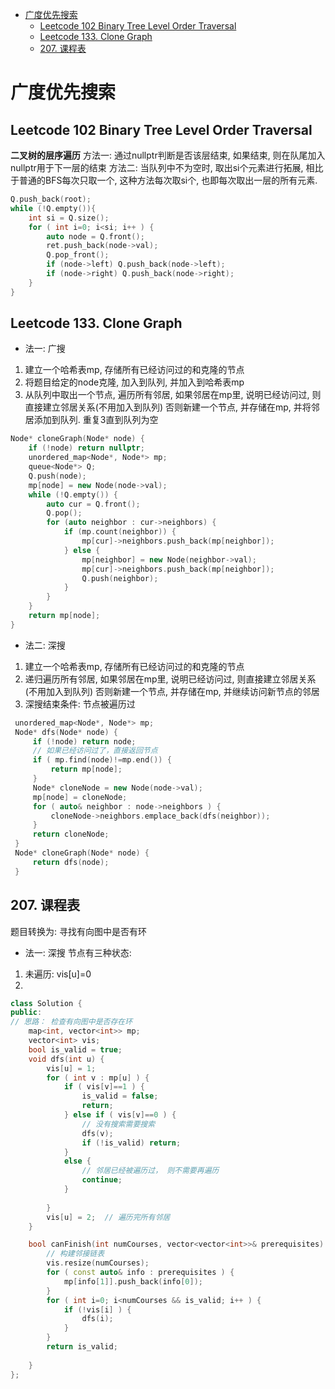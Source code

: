 - [广度优先搜索](#广度优先搜索)
  - [Leetcode 102 Binary Tree Level Order Traversal](#leetcode-102-binary-tree-level-order-traversal)
  - [Leetcode 133. Clone Graph](#leetcode-133-clone-graph)
  - [207. 课程表](#207-课程表)


# 广度优先搜索

## Leetcode 102 Binary Tree Level Order Traversal
**二叉树的层序遍历**
方法一: 通过nullptr判断是否该层结束, 如果结束, 则在队尾加入nullptr用于下一层的结束
方法二: 当队列中不为空时, 取出si个元素进行拓展, 相比于普通的BFS每次只取一个, 这种方法每次取si个, 也即每次取出一层的所有元素.

```C++
Q.push_back(root);
while (!Q.empty()){
    int si = Q.size();
    for ( int i=0; i<si; i++ ) {
        auto node = Q.front();
        ret.push_back(node->val);
        Q.pop_front();
        if (node->left) Q.push_back(node->left);
        if (node->right) Q.push_back(node->right);
    }
}
```

## Leetcode 133. Clone Graph
- 法一: 广搜
1. 建立一个哈希表mp, 存储所有已经访问过的和克隆的节点
2. 将题目给定的node克隆, 加入到队列, 并加入到哈希表mp
3. 从队列中取出一个节点, 遍历所有邻居, 如果邻居在mp里, 说明已经访问过, 则直接建立邻居关系(不用加入到队列) 否则新建一个节点, 并存储在mp, 并将邻居添加到队列. 重复3直到队列为空
```cpp
Node* cloneGraph(Node* node) {
    if (!node) return nullptr;
    unordered_map<Node*, Node*> mp;
    queue<Node*> Q;
    Q.push(node);
    mp[node] = new Node(node->val);
    while (!Q.empty()) {
        auto cur = Q.front();
        Q.pop();
        for (auto neighbor : cur->neighbors) {
            if (mp.count(neighbor)) {
                mp[cur]->neighbors.push_back(mp[neighbor]);
            } else {
                mp[neighbor] = new Node(neighbor->val);
                mp[cur]->neighbors.push_back(mp[neighbor]);
                Q.push(neighbor);
            }
        }
    }
    return mp[node];
}
```
- 法二: 深搜
1. 建立一个哈希表mp, 存储所有已经访问过的和克隆的节点
2. 递归遍历所有邻居, 如果邻居在mp里, 说明已经访问过, 则直接建立邻居关系(不用加入到队列) 否则新建一个节点, 并存储在mp, 并继续访问新节点的邻居
3. 深搜结束条件: 节点被遍历过

```cpp
 unordered_map<Node*, Node*> mp;
 Node* dfs(Node* node) {
     if (!node) return node;
     // 如果已经访问过了，直接返回节点
     if ( mp.find(node)!=mp.end()) {
         return mp[node];
     }
     Node* cloneNode = new Node(node->val);
     mp[node] = cloneNode;
     for ( auto& neighbor : node->neighbors ) {
         cloneNode->neighbors.emplace_back(dfs(neighbor));
     }
     return cloneNode;
 }
 Node* cloneGraph(Node* node) {
     return dfs(node);
 }

```

## 207. 课程表

题目转换为: 寻找有向图中是否有环
- 法一: 深搜
节点有三种状态:
1. 未遍历: vis[u]=0
2. 

```cpp
class Solution {
public:
// 思路： 检查有向图中是否存在环
    map<int, vector<int>> mp;
    vector<int> vis;
    bool is_valid = true;
    void dfs(int u) {
        vis[u] = 1;
        for ( int v : mp[u] ) {
            if ( vis[v]==1 ) {
                is_valid = false;
                return;
            } else if ( vis[v]==0 ) {
                // 没有搜索需要搜索
                dfs(v);
                if (!is_valid) return;
            }
            else {
                // 邻居已经被遍历过， 则不需要再遍历
                continue;
            }
            
        }  
        vis[u] = 2;  // 遍历完所有邻居
    }

    bool canFinish(int numCourses, vector<vector<int>>& prerequisites) {
        // 构建邻接链表
        vis.resize(numCourses);
        for ( const auto& info : prerequisites ) {
            mp[info[1]].push_back(info[0]);
        }
        for ( int i=0; i<numCourses && is_valid; i++ ) {
            if (!vis[i] ) {
                dfs(i);
            }
        }
        return is_valid;
        
    }
};
```



